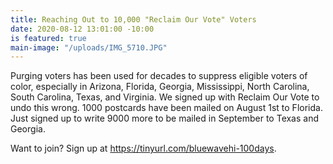 ```yaml
---
title: Reaching Out to 10,000 "Reclaim Our Vote" Voters
date: 2020-08-12 13:01:00 -10:00
is featured: true
main-image: "/uploads/IMG_5710.JPG"
---
```


Purging voters has been used for decades to suppress eligible voters of color, especially in Arizona, Florida, Georgia, Mississippi, North Carolina, South Carolina, Texas, and Virginia.  We signed up with Reclaim Our Vote to undo this wrong.  1000 postcards have been mailed on August 1st to Florida.  Just signed up to write 9000 more to be mailed in September to Texas and Georgia.    

Want to join?  Sign up at https://tinyurl.com/bluewavehi-100days. 